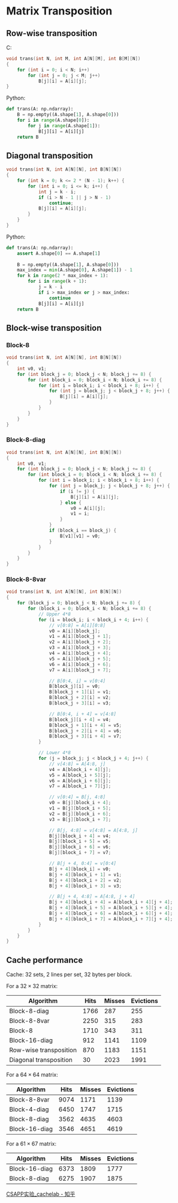 # Matrix Transposition
## Row-wise transposition
C:
```c
void trans(int N, int M, int A[N][M], int B[M][N])
{
    for (int i = 0; i < N; i++)
        for (int j = 0; j < M; j++)
            B[j][i] = A[i][j];
}
```

Python:
```python
def trans(A: np.ndarray):
    B = np.empty((A.shape[1], A.shape[0]))
    for i in range(A.shape[0]):
        for j in range(A.shape[1]):
            B[j][i] = A[i][j]
    return B
```

## Diagonal transposition
```c
void trans(int N, int A[N][N], int B[N][N])
{
    for (int k = 0; k <= 2 * (N - 1); k++) {
        for (int i = 0; i <= k; i++) {
            int j = k - i;
            if (i > N - 1 || j > N - 1)
                continue;
            B[j][i] = A[i][j];
        }
    }
}
```

Python:
```python
def trans(A: np.ndarray):
    assert A.shape[0] == A.shape[1]
    
    B = np.empty((A.shape[1], A.shape[0]))
    max_index = min(A.shape[0], A.shape[1]) - 1
    for k in range(2 * max_index + 1):
        for i in range(k + 1):
            j = k - i
            if i > max_index or j > max_index:
                continue
            B[j][i] = A[i][j]
    return B
```

## Block-wise transposition
### Block-8
```cpp
void trans(int N, int A[N][N], int B[N][N])
{
    int v0, v1;
    for (int block_j = 0; block_j < N; block_j += 8) {
        for (int block_i = 0; block_i < N; block_i += 8) {
            for (int i = block_i; i < block_i + 8; i++) {
                for (int j = block_j; j < block_j + 8; j++) {
                    B[j][i] = A[i][j];
                }
            }
        }
    }
}
```

### Block-8-diag
```cpp
void trans(int N, int A[N][N], int B[N][N])
{
    int v0, v1;
    for (int block_j = 0; block_j < N; block_j += 8) {
        for (int block_i = 0; block_i < N; block_i += 8) {
            for (int i = block_i; i < block_i + 8; i++) {
                for (int j = block_j; j < block_j + 8; j++) {
                    if (i != j) {
                        B[j][i] = A[i][j];
                    } else {
                        v0 = A[i][j];
                        v1 = i;
                    }
                }
                if (block_i == block_j) {
                    B[v1][v1] = v0;
                }
            }
        }
    }
}
```

### Block-8-8var
```cpp
void trans(int N, int A[N][N], int B[N][N])
{
    for (block_j = 0; block_j < N; block_j += 8) {
        for (block_i = 0; block_i < N; block_i += 8) {
            // Upper 4*8
            for (i = block_i; i < block_i + 4; i++) {
                // v[0:8] = A[i][0:8]
                v0 = A[i][block_j];
                v1 = A[i][block_j + 1];
                v2 = A[i][block_j + 2];
                v3 = A[i][block_j + 3];
                v4 = A[i][block_j + 4];
                v5 = A[i][block_j + 5];
                v6 = A[i][block_j + 6];
                v7 = A[i][block_j + 7];

                // B[0:4, i] = v[0:4]
                B[block_j][i] = v0;
                B[block_j + 1][i] = v1;
                B[block_j + 2][i] = v2;
                B[block_j + 3][i] = v3;

                // B[0:4, i + 4] = v[4:8]
                B[block_j][i + 4] = v4;
                B[block_j + 1][i + 4] = v5;
                B[block_j + 2][i + 4] = v6;
                B[block_j + 3][i + 4] = v7;
            }

            // Lower 4*8
            for (j = block_j; j < block_j + 4; j++) {
                // v[4:8] = A[4:8, j]
                v4 = A[block_i + 4][j];
                v5 = A[block_i + 5][j];
                v6 = A[block_i + 6][j];
                v7 = A[block_i + 7][j];

                // v[0:4] = B[j, 4:8]
                v0 = B[j][block_i + 4];
                v1 = B[j][block_i + 5];
                v2 = B[j][block_i + 6];
                v3 = B[j][block_i + 7];

                // B[j, 4:8] = v[4:8] = A[4:8, j]
                B[j][block_i + 4] = v4;
                B[j][block_i + 5] = v5;
                B[j][block_i + 6] = v6;
                B[j][block_i + 7] = v7;

                // B[j + 4, 0:4] = v[0:4]
                B[j + 4][block_i] = v0;
                B[j + 4][block_i + 1] = v1;
                B[j + 4][block_i + 2] = v2;
                B[j + 4][block_i + 3] = v3;

                // B[j + 4, 4:8] = A[4:8, j + 4]
                B[j + 4][block_i + 4] = A[block_i + 4][j + 4];
                B[j + 4][block_i + 5] = A[block_i + 5][j + 4];
                B[j + 4][block_i + 6] = A[block_i + 6][j + 4];
                B[j + 4][block_i + 7] = A[block_i + 7][j + 4];
            }
        }
    }
}
```

## Cache performance
Cache: 32 sets, 2 lines per set, 32 bytes per block.

For a $32\times 32$ matrix:

Algorithm | Hits | Misses | Evictions
--- | --- | --- | ---
Block-8-diag | 1766 | 287 | 255
Block-8-8var | 2250 | 315 | 283
Block-8 | 1710 | 343 | 311
Block-16-diag | 912 | 1141 | 1109
Row-wise transposition | 870 | 1183 | 1151
Diagonal transposition | 30 | 2023 | 1991

For a $64\times64$ matrix:

Algorithm | Hits | Misses | Evictions
--- | --- | --- | ---
Block-8-8var | 9074 | 1171 | 1139
Block-4-diag | 6450 | 1747 | 1715
Block-8-diag | 3562 | 4635 |4603
Block-16-diag | 3546 | 4651 | 4619

For a $61\times 67$ matrix:

Algorithm | Hits | Misses | Evictions
--- | --- | --- | ---
Block-16-diag | 6373 | 1809 | 1777
Block-8-diag | 6275 | 1907 | 1875

[CSAPP实验_cachelab - 知乎](https://zhuanlan.zhihu.com/p/441321071)